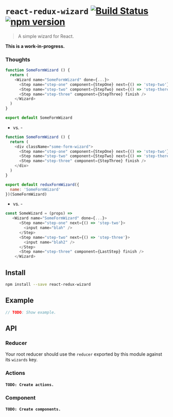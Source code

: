 # `react-redux-wizard` [![Build Status](https://travis-ci.org/sebinsua/react-redux-wizard.png)](https://travis-ci.org/sebinsua/react-redux-wizard) [![npm version](https://badge.fury.io/js/react-redux-wizard.svg)](https://npmjs.org/package/react-redux-wizard)
> A simple wizard for React.

**This is a work-in-progress.**

### Thoughts

```js
function SomeFormWizard () {
  return (
    <Wizard name="SomeFormWizard" done={...}>
      <Step name="step-one" component={StepOne} next={() => 'step-two'} />
      <Step name="step-two" component={StepTwo} next={() => 'step-there'} />
      <Step name="step-three" component={StepThree} finish />
    </Wizard>
  )
}

export default SomeFormWizard
```
- vs. -
```js
function SomeFormWizard () {
  return (
    <div className="some-form-wizard">
      <Step name="step-one" component={StepOne} next={() => 'step-two'} />
      <Step name="step-two" component={StepTwo} next={() => 'step-there'} />
      <Step name="step-three" component={StepThree} finish />
    </div>
  )
}

export default reduxFormWizard({
  name: 'SomeFormWizard'
})(SomeFormWizard)
```
- vs. -
```js
const SomeWizard = (props) =>
   <Wizard name="SomeFormWizard" done={...}>
      <Step name="step-one" next={() => 'step-two'}>
        <input name="blah" />
      </Step>
      <Step name="step-two" next={() => 'step-three'}>
        <input name="blah2" />
      </Step>
      <Step name="step-three" component={LastStep} finish />
    </Wizard>
```

## Install

```sh
npm install --save react-redux-wizard
```

## Example

```js
// TODO: Show example.
```

## API

### Reducer

Your root reducer should use the `reducer` exported by this module against its `wizards` key.

### Actions

#### `TODO: Create actions.`

### Component

#### `TODO: Create components.`
